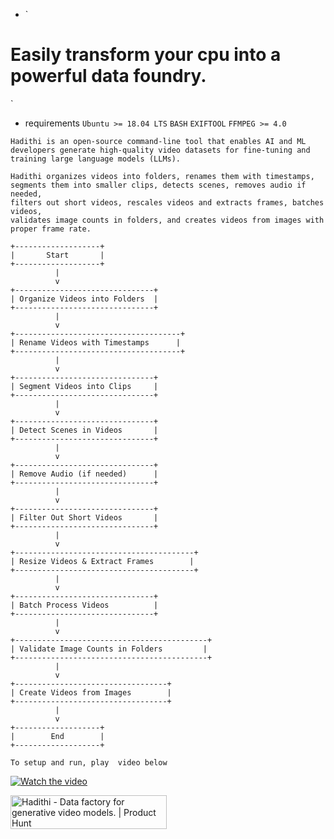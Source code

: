 * `
# Easily transform your cpu into a powerful data foundry.
`
  
* requirements
    `Ubuntu >= 18.04 LTS`
    `BASH`
    `EXIFTOOL`
    `FFMPEG >= 4.0`

```
Hadithi is an open-source command-line tool that enables AI and ML
developers generate high-quality video datasets for fine-tuning and
training large language models (LLMs).

Hadithi organizes videos into folders, renames them with timestamps,
segments them into smaller clips, detects scenes, removes audio if needed,
filters out short videos, rescales videos and extracts frames, batches videos,
validates image counts in folders, and creates videos from images with proper frame rate.
```
```plaintext
+-------------------+
|       Start       |
+-------------------+
          |
          v
+-------------------------------+
| Organize Videos into Folders  |
+-------------------------------+
          |
          v
+-------------------------------------+
| Rename Videos with Timestamps      |
+-------------------------------------+
          |
          v
+-------------------------------+
| Segment Videos into Clips     |
+-------------------------------+
          |
          v
+-------------------------------+
| Detect Scenes in Videos       |
+-------------------------------+
          |
          v
+-------------------------------+
| Remove Audio (if needed)      |
+-------------------------------+
          |
          v
+-------------------------------+
| Filter Out Short Videos       |
+-------------------------------+
          |
          v
+----------------------------------------+
| Resize Videos & Extract Frames        |
+----------------------------------------+
          |
          v
+-------------------------------+
| Batch Process Videos          |
+-------------------------------+
          |
          v
+-------------------------------------------+
| Validate Image Counts in Folders         |
+-------------------------------------------+
          |
          v
+----------------------------------+
| Create Videos from Images        |
+----------------------------------+
          |
          v
+-------------------+
|        End        |
+-------------------+
```
```
To setup and run, play  video below
```
[![Watch the video](https://raw.githubusercontent.com/qet-lab/hadithi/hadithi/main/db/images/thumbnail.png)](https://youtu.be/LJgLybDdzRk)


<a href="https://www.producthunt.com/products/hadithi/reviews?utm_source=badge-product_review&utm_medium=badge&utm_souce=badge-hadithi" target="_blank"><img src="https://api.producthunt.com/widgets/embed-image/v1/product_review.svg?product_id=606618&theme=dark" alt="Hadithi - Data&#0032;factory&#0032;for&#0032;generative&#0032;video&#0032;models&#0046; | Product Hunt" style="width: 250px; height: 54px;" width="250" height="54" /></a>
